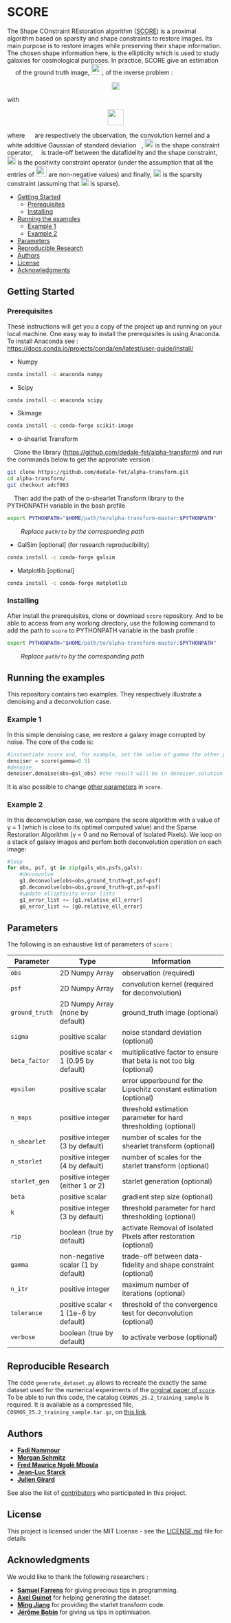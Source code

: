 # SCORE

The Shape COnstraint REstoration algorithm ([SCORE](#SCORE "recursive call")) is a proximal algorithm based on sparsity and shape constraints to restore images. Its main purpose is to restore images while preserving their shape information. The chosen shape information here, is the ellipticity which is used to study galaxies for cosmological purposes. In practice, SCORE give an estimation <img src="https://render.githubusercontent.com/render/math?math=\hat{X}" width="15"> of the ground truth image, <img src="https://render.githubusercontent.com/render/math?math=X_T" width="25">, of the inverse problem :

<p align="center"><img src="https://render.githubusercontent.com/render/math?math=Y = X_T\ast H %2B N\quad," height="18"></p>

with

<p align="center"><img src="https://render.githubusercontent.com/render/math?math=\hat{X} = \underset{X}{\text{argmin}} \left[\frac{1}{2\sigma^2}\|X\ast H - Y\|^2%2B\frac{\gamma}{2\sigma^2}M(X)%2B\iota_{%2B}(X)%2B \|\Lambda \odot \Phi X\|_1\right]\quad," height="37"></p>

where <img src="https://render.githubusercontent.com/render/math?math=Y, H \text{ and }N" height="15"> are respectively the observation, the convolution kernel and a white additive Gaussian of standard deviation <img src="https://render.githubusercontent.com/render/math?math=\sigma" height="8">, <img src="https://render.githubusercontent.com/render/math?math=M(\cdot)" height="20"> is the shape constraint operator, <img src="https://render.githubusercontent.com/render/math?math=\gamma" height="12"> is trade-off between the datafidelity and the shape constraint, <img src="https://render.githubusercontent.com/render/math?math=\iota_{%2B}(\cdot)" height="20"> is the positivity constraint operator (under the assumption that all the entries of <img src="https://render.githubusercontent.com/render/math?math=X_T" width="25"> are non-negative values) and finally, <img src="https://render.githubusercontent.com/render/math?math=\|\Lambda \odot \Phi \cdot\|_1" height="18"> is the sparsity constraint (assuming that <img src="https://render.githubusercontent.com/render/math?math=\Phi X_T" height="18"> is sparse).

- [Getting Started](#Getting-Started)
  * [Prerequisites](###Prerequisites)
  * [Installing](###Installing)
- [Running the examples](##Running-the-examples)
  * [Example 1](###Example-1)
  * [Example 2](###Example-2)
- [Parameters](##Parameters)
- [Reproducible Research](##Reproducible-Research)
- [Authors](##Authors)
- [License](##License)
- [Acknowledgments](##Acknowledgments)

## Getting Started


### Prerequisites


These instructions will get you a copy of the project up and running on your local machine. One easy way to install the prerequisites is using Anaconda. To install Anaconda see : https://docs.conda.io/projects/conda/en/latest/user-guide/install/

* Numpy

```sh
conda install -c anaconda numpy
```
* Scipy

```sh
conda install -c anaconda scipy
```

* Skimage

```sh
conda install -c conda-forge scikit-image
```

* α-shearlet Transform

&nbsp;&nbsp;&nbsp;&nbsp;Clone the library (https://github.com/dedale-fet/alpha-transform) and run the commands below to get the approriate version  : 

```sh
git clone https://github.com/dedale-fet/alpha-transform.git
cd alpha-transform/
git checkout adcf993
```


&nbsp;&nbsp;&nbsp;&nbsp;Then add the path of the α-shearlet Transform library to the PYTHONPATH variable in the bash profile

```sh
export PYTHONPATH="$HOME/path/to/alpha-transform-master:$PYTHONPATH"
```
&nbsp;&nbsp;&nbsp;&nbsp;&nbsp;&nbsp;&nbsp;&nbsp;_Replace `path/to` by the corresponding path_

* GalSim [optional] (for research reproducibility)

```sh
conda install -c conda-forge galsim 
```

* Matplotlib [optional]

```sh
conda install -c conda-forge matplotlib
```

### Installing

After install the prerequisites, clone or download `score` repository. And to be able to access from any working directory, use the following command to add the path to `score` to PYTHONPATH variable in the bash profile :

```sh
export PYTHONPATH="$HOME/path/to/alpha-transform-master:$PYTHONPATH"
```
&nbsp;&nbsp;&nbsp;&nbsp;&nbsp;&nbsp;&nbsp;&nbsp;_Replace `path/to` by the corresponding path_

## Running the examples

This repository contains two examples. They respectively illustrate a denoising and a deconvolution case.

### Example 1

In this simple denoising case, we restore a galaxy image corrupted by noise. The core of the code is:

```python
#instantiate score and, for example, set the value of gamma the other parameters will take their default values
denoiser = score(gamma=0.5)
#denoise
denoiser.denoise(obs=gal_obs) #the result will be in denoiser.solution
```

It is also possible to change [other parameters](##Parameters) in `score`.


### Example 2

In this deconvolution case, we compare the score algorithm with a value of γ = 1 (which is close to its optimal computed value) and the Sparse Restoration Algorithm (γ = 0 and no Removal of Isolated Pixels). We loop on a stack of galaxy images and perfom both deconvolution operation on each image:

```python
#loop
for obs, psf, gt in zip(gals_obs,psfs,gals):
    #deconvolve
    g1.deconvolve(obs=obs,ground_truth=gt,psf=psf)
    g0.deconvolve(obs=obs,ground_truth=gt,psf=psf)
    #update ellipticity error lists
    g1_error_list += [g1.relative_ell_error]
    g0_error_list += [g0.relative_ell_error]
```
## Parameters

The following is an exhaustive list of parameters of `score` :


| Parameter     | Type                                 | Information                                                        |
| ------------- |--------------------------------------| -------------------------------------------------------------------|
| `obs`         | 2D Numpy Array                       | observation (required)                                             |
| `psf`         | 2D Numpy Array                       | convolution kernel (required for deconvolution)                    |
| `ground_truth`| 2D Numpy Array (none by default)     | ground_truth image (optional)                                      |
| `sigma`       | positive scalar                      | noise standard deviation (optional)                                |
| `beta_factor` | positive scalar < 1 (0.95 by default)| multiplicative factor to ensure that beta is not too big (optional)|
| `epsilon`     | positive scalar                      | error upperbound for the Lipschitz constant estimation (optional)  |
| `n_maps`      | positive integer                     | threshold estimation parameter for hard thresholding (optional)    |
| `n_shearlet`  | positive integer (3 by default)      | number of scales for the shearlet transform (optional)             |
| `n_starlet`   | positive integer (4 by default)      | number of scales for the starlet transform (optional)              |
| `starlet_gen` | positive integer (either 1 or 2)     | starlet generation (optional)                                      |
| `beta`        | positive scalar                      | gradient step size (optional)                                      |
| `k`           | positive integer (3 by default)      | threshold parameter for hard thresholding (optional)               |
| `rip`         | boolean (true by default)            | activate Removal of Isolated Pixels after restoration (optional)   |
| `gamma`       | non-negative scalar (1 by default)   | trade-off between data-fidelity and shape constraint (optional)    |
| `n_itr`       | positive integer                     | maximum number of iterations (optional)                            |
| `tolerance`   | positive scalar < 1 (1e-6 by default)| threshold of the convergence test for deconvolution (optional)     |
| `verbose`     | boolean (true by default)            | to activate verbose (optional)                                     |

## Reproducible Research

The code `generate_dataset.py` allows to recreate the exactly the same dataset used for the numerical experiments of the [original paper of `score`](https://arxiv.org/abs/2101.10021). To be able to run this code, the catalog `COSMOS_25.2_training_sample` is required. It is available as a compressed file, `COSMOS_25.2_training_sample.tar.gz`, on [this link](https://github.com/GalSim-developers/GalSim/wiki/RealGalaxy%20Data).

## Authors 

* [**Fadi Nammour**](http://www.cosmostat.org/people/fadi-nammour)
* [**Morgan Schmitz**](http://www.cosmostat.org/people/mschmitz)
* [**Fred Maurice Ngolè Mboula**](https://www.cosmostat.org/people/fred-ngole-mboula)
* [**Jean-Luc Starck**](https://www.cosmostat.org/people/jeanluc-starck)
* [**Julien Girard**](https://www.cosmostat.org/people/julien-girard)

See also the list of [contributors](https://github.com/your/project/contributors) who participated in this project.

## License

This project is licensed under the MIT License - see the [LICENSE.md](LICENSE.md) file for details

## Acknowledgments 

We would like to thank the following researchers :

* [**Samuel Farrens**](http://www.cosmostat.org/people/sfarrens) for giving precious tips in programming.
* [**Axel Guinot**](http://www.cosmostat.org/people/axel-guinot) for helping generating the dataset.
* [**Ming Jiang**](http://www.cosmostat.org/people/ming-jiang) for providing the starlet transform code.
* [**Jérôme Bobin**](http://www.cosmostat.org/people/jerome-bobin) for giving us tips in optimisation.
